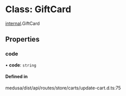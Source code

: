 # Class: GiftCard

[internal](../modules/internal-30.md).GiftCard

## Properties

### code

• **code**: `string`

#### Defined in

medusa/dist/api/routes/store/carts/update-cart.d.ts:75
